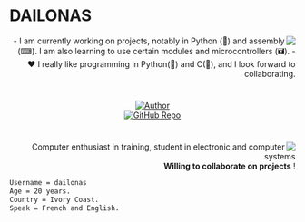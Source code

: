 # DAILONAS

<img align="right" src="https://github-readme-stats.vercel.app/api/top-langs/?username=dailonas&theme=transparent)">
<p align="right"> 
- I am currently working on projects, notably in Python (🐍) and assembly (⌨). I am also learning to use certain modules and microcontrollers (🖬).
- ♥️  I really like programming in Python(🐍) and C(🐚), and I look forward to collaborating.
</p>

#
<p align="center">
  <a href="https://github.com/dailonas"  target="_blank">
    <img align="center" src="https://img.shields.io/badge/Author-dailonas-cyan" alt="Author">
  </a><br>
  <a href="https://github.com/dailonas?tab=repositories"  target="_blank">
    <img align="center" src="https://img.shields.io/badge/GitHub_Repo-dailonas-yellow" alt="GitHub Repo">
  </a><br>
</p>

#

<img align="right" src="https://github-readme-stats.vercel.app/api?username=dailonas&show_icons=true&theme=transparent">
<p align="right">
Computer enthusiast in training,
student in electronic and computer systems
<br/> <b>Willing to collaborate on projects</b> !
</p>

```md
Username = dailonas  
Age = 20 years.
Country = Ivory Coast.
Speak = French and English.
```
